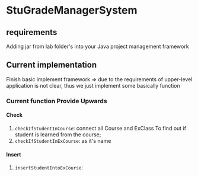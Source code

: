# StuGradeManagerSystem

## requirements

Adding jar from lab folder's into your Java project management framework

## Current implementation

Finish basic implement framework => due to the requirements of upper-level application is not clear, thus we just
implement some basically function

### Current function Provide Upwards

#### Check

1. `checkIfStudentInCourse`:    connect all Course and ExClass To find out if student is learned from the course;
2. `checkIfStudentInExCourse`:  as it's name

#### Insert

1. `insertStudentIntoExCourse`:
